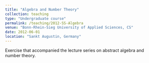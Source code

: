 ```yaml
---
title: "Algebra and Number Theory"
collection: teaching
type: "Undergraduate course"
permalink: /teaching/2012-SS-Algebra
venue: "Bonn-Rhein-Sieg University of Applied Sciences, CS"
date: 2012-06-01
location: "Sankt Augustin, Germany"
---
```


Exercise that accompanied the lecture series on abstract algebra and number theory.